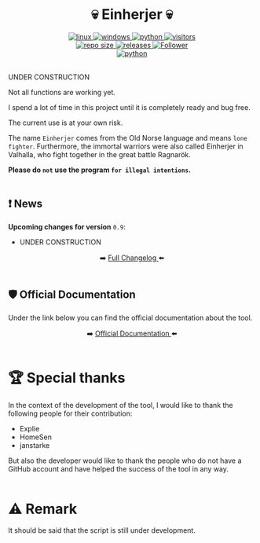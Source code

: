<h1 align="center">💀 Einherjer 💀</h1>
<p align="center"></p>
<div align="center">
  <a href="https://www.kali.org/">
    <img alt="linux" src="https://img.shields.io/badge/%20-Linux-1f425f.svg?logo=linux&logoColor=cyan" />
  </a>
  <a href="https://www.microsoft.com/">
    <img alt="windows" src="https://img.shields.io/badge/%20-Windows-1f425f.svg?logo=windows&logoColor=cyan" />
  </a>
  <a href="https://www.python.org/downloads/release/python-3110/">
    <img alt="python" src="https://img.shields.io/badge/python-3.11-blue.svg?logo=python&logoColor=cyan" />
  </a>
  <a href="https://visitor-badge.lithub.cc/badge?page_id=jarl-bjoern/einherjer.visitor-badge&left_text=Visitors">
    <img alt="visitors" src="https://visitor-badge.lithub.cc/badge?page_id=jarl-bjoern/einherjer.visitor-badge&left_text=Visitors" />
  </a>
</div>
<div align="center">
  <a href="https://GitHub.com/jarl-bjoern/einherjer/releases/">
    <img alt="repo size" src="https://img.shields.io/github/repo-size/jarl-bjoern/einherjer?logo=github&logoColor=cyan" />
  </a>
  <a href="https://GitHub.com/jarl-bjoern/einherjer/releases/">
    <img alt="releases" src="https://img.shields.io/github/downloads/jarl-bjoern/einherjer/total?color=blue&logo=github&logoColor=cyan" />
  </a>
  <a href="https://github.com/jarl-bjoern">
      <img title="Follower" src="https://img.shields.io/github/followers/jarl-bjoern?color=blue&label=follow&logo=github&logoColor=cyan&style=flat-square">
  </a>
</div>
<div align="center">
  <a href="https://www.python.org/">
    <img alt="python" src="https://img.shields.io/badge/Made%20with-Python-1f425f.svg" />
  </a>
</div><br/>

UNDER CONSTRUCTION

Not all functions are working yet.

I spend a lot of time in this project until it is completely ready and bug free.

The current use is at your own risk.

The name `Einherjer` comes from the Old Norse language and means `lone fighter`. Furthermore, the immortal warriors were also called Einherjer in Valhalla, who fight together in the great battle Ragnarök.

<strong>Please do `not` use the program `for illegal intentions`.</strong><br />
<br />

## ❗ News
<strong>Upcoming changes for version</strong> `0.9`:
 - UNDER CONSTRUCTION

<div align="center">
➡️ <a href="https://github.com/Jarl-Bjoern/Einherjer/blob/main/Changelog/Changelog.md">
  Full Changelog
</a> ⬅️
</div><br />


## 🛡️ Official Documentation
Under the link below you can find the official documentation about the tool.

<div align="center">
➡️ <a href="https://github.com/Jarl-Bjoern/Einherjer/wiki">
  Official Documentation
</a> ⬅️
</div><br />


# 🏆 Special thanks
In the context of the development of the tool, I would like to thank the following people for their contribution:
  - Explie
  - HomeSen
  - janstarke

But also the developer would like to thank the people who do not have a GitHub account and have helped the success of the tool in any way.
<br /><br />

# ⚠️ Remark
It should be said that the script is still under development.
